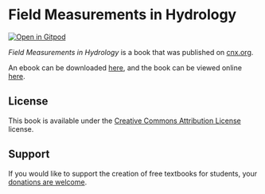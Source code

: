 # Field Measurements in Hydrology

[![Open in Gitpod](https://gitpod.io/button/open-in-gitpod.svg)](https://gitpod.io/from-referrer/)

_Field Measurements in Hydrology_ is a book that was published on [cnx.org](https://cnx.org/).

An ebook can be downloaded [here](https://github.com/cnx-user-books/cnxbook-field-measurements-in-hydrology/releases/latest), and the book can be viewed online [here](https://github.com/cnx-user-books/cnxbook-field-measurements-in-hydrology/releases/latest).

## License
This book is available under the [Creative Commons Attribution License](./LICENSE) license.

## Support
If you would like to support the creation of free textbooks for students, your [donations are welcome](https://riceconnect.rice.edu/donation/support-openstax-banner).
